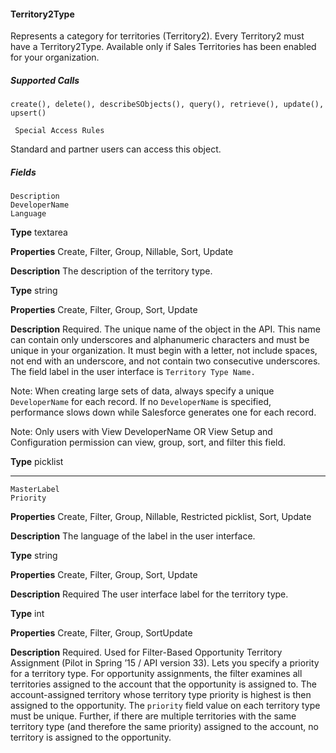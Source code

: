 #### Territory2Type

Represents a category for territories (Territory2). Every Territory2 must have a Territory2Type. Available only if Sales Territories has been
enabled for your organization.

##### Supported Calls
```
create(), delete(), describeSObjects(), query(), retrieve(), update(), upsert()

 Special Access Rules

```
Standard and partner users can access this object.

##### Fields

```
Description
DeveloperName
Language

```

**Type**
textarea

**Properties**
Create, Filter, Group, Nillable, Sort, Update

**Description**
The description of the territory type.

**Type**
string

**Properties**
Create, Filter, Group, Sort, Update

**Description**
Required. The unique name of the object in the API. This name can contain only
underscores and alphanumeric characters and must be unique in your
organization. It must begin with a letter, not include spaces, not end with an
underscore, and not contain two consecutive underscores. The field label in the
user interface is `Territory Type Name.`

Note: When creating large sets of data, always specify a unique
`DeveloperName` for each record. If no `DeveloperName` is
specified, performance slows down while Salesforce generates one for
each record.

Note: Only users with View DeveloperName OR View Setup and
Configuration permission can view, group, sort, and filter this field.

**Type**
picklist


-----

```
MasterLabel
Priority

```

**Properties**
Create, Filter, Group, Nillable, Restricted picklist, Sort, Update

**Description**
The language of the label in the user interface.

**Type**
string

**Properties**
Create, Filter, Group, Sort, Update

**Description**
Required The user interface label for the territory type.

**Type**
int

**Properties**
Create, Filter, Group, SortUpdate

**Description**
Required. Used for Filter-Based Opportunity Territory Assignment (Pilot in Spring
’15 / API version 33). Lets you specify a priority for a territory type. For opportunity
assignments, the filter examines all territories assigned to the account that the
opportunity is assigned to. The account-assigned territory whose territory type
priority is highest is then assigned to the opportunity. The `priority` field
value on each territory type must be unique. Further, if there are multiple territories
with the same territory type (and therefore the same priority) assigned to the
account, no territory is assigned to the opportunity.

